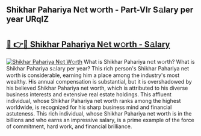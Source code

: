 ## Shikhar Pahariya N𝚎t w𝚘rth - Part-VIr S𝚊lary per year URqIZ

# <h2><a href="http://gc56yv6.nevu.top/?p=Shikhar+Pahariya">🔗 👉🔴 Shikhar Pahariya N𝚎t w𝚘rth - S𝚊lary</a></h2>

[![Shikhar Pahariya N𝚎t W𝚘rth](https://i.imgur.com/Oavwk0R.jpeg)](http://gc56yv6.nevu.top/?p=Shikhar+Pahariya)
What is Shikhar Pahariya n𝚎t w𝚘rth? What is Shikhar Pahariya s𝚊lary per year?
This rich person's Shikhar Pahariya net worth is considerable, earning him a place among the industry's most wealthy. His annual compensation is substantial, but it is overshadowed by his believed Shikhar Pahariya net worth, which is attributed to his diverse business interests and extensive real estate holdings. This affluent individual, whose Shikhar Pahariya net worth ranks among the highest worldwide, is recognized for his sharp business mind and financial astuteness. This rich individual, whose Shikhar Pahariya net worth is in the billions and who earns an impressive salary, is a prime example of the force of commitment, hard work, and financial brilliance.
